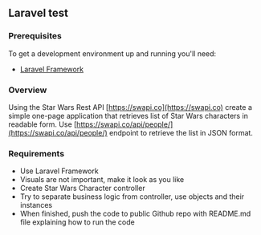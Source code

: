 ## Laravel test

### Prerequisites

To get a development environment up and running you'll need:
* [Laravel Framework](https://laravel.com/)

### Overview

Using the Star Wars Rest API [https://swapi.co](https://swapi.co) create a simple one-page application that retrieves list of Star Wars characters in readable form. Use [https://swapi.co/api/people/](https://swapi.co/api/people/) endpoint to retrieve the list in JSON format.

### Requirements

* Use Laravel Framework
* Visuals are not important, make it look as you like
* Create Star Wars Character controller
* Try to separate business logic from controller, use objects and their instances
* When finished, push the code to public Github repo with README.md file explaining how to run the code


